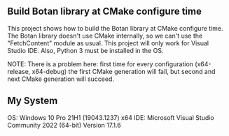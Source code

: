 ## Build Botan library at CMake configure time
This project shows how to build the Botan library at CMake configure time.
The Botan library doesn't use CMake internally, so we can't use the
"FetchContent" module as usual. This project will only work for Visual Studio IDE.
Also, Python 3 must be installed in the OS.

NOTE: There is a problem here: first time for every configuration (x64-release, x64-debug)
the first CMake generation will fail, but second and next CMake generation will succeed.

## My System
OS: Windows 10 Pro 21H1 (19043.1237) x64
IDE: Microsoft Visual Studio Community 2022 (64-bit) Version 17.1.6
